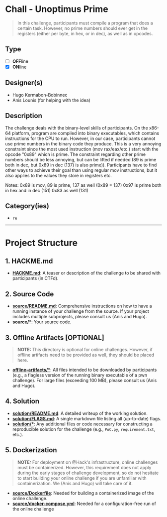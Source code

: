 # Chall - Unoptimus Prime
> In this challenge, participants must compile a program that does a certain task. However, no prime numbers should ever get in the registers (either per byte, in hex, or in dec), as well as in opcodes.

## Type

- [ ] **OFF**line
- [X] **ON**line

## Designer(s)

- Hugo Kermabon-Bobinnec
- Anis Lounis (for helping with the idea)

## Description

The challenge deals with the binary-level skills of participants. On the x86-64 platform, program are compiled into binary executables, which contains instructions for the CPU to run.
However, in our case, participants cannot use prime numbers in the binary code they produce. This is a very annoying constraint since the most used instruction (mov rax/eax/etc.) start with the opcode "0x89" which is prime.
The constraint regarding other prime numbers should be less annoying, but can be lifted if needed (89 is prime both in dec, but 0x89 in dec (137) is also prime)).
Participants have to find other ways to achieve their goal than using regular mov instructions, but it also applies to the values they store in registers etc.

Notes:
0x89 is mov, 89 is prime, 137 as well (0x89 = 137)
0x97 is prime both in hex and in dec (151)
0x83 as well (131)



## Category(ies)

- `re`

---

# Project Structure

## 1. HACKME.md

- **[HACKME.md](HACKME.md)**: A teaser or description of the challenge to be shared with participants (in CTFd).

## 2. Source Code

- **[source/README.md](source/README.md)**: Comprehensive instructions on how to have a running instance of your
  challenge from the source.
  If your project includes multiple subprojects, please consult us (Anis and Hugo).
- **[source/*](source/)**: Your source code.

## 3. Offline Artifacts [OPTIONAL]

> **NOTE:** This directory is optional for online challenges. However, if offline artifacts need to be provided as well, 
> they should be placed here.

- **[offline-artifacts/*](offline-artifacts/)**: All files intended to be downloaded by participants
  (e.g., a flagless version of the running binary executable of a pwn challenge).
  For large files (exceeding 100 MB), please consult us (Anis and Hugo).

## 4. Solution

- **[solution/README.md](solution/README.md)**: A detailed writeup of the working solution.
- **[solution/FLAGS.md](solution/FLAGS.md)**: A single markdown file listing all (up-to-date) flags.
- **[solution/*](solution/)**: Any additional files or code necessary for constructing a reproducible solution for the
  challenge (e.g., `PoC.py`, `requirement.txt`, etc.).

## 5. Dockerization

> **NOTE:** For deployment on @Hack's infrastructure, online challenges must be containerized.
> However, this requirement does not apply during the early stages of challenge development, so do not hesitate to start
> building your online challenge if you are unfamiliar with containerization.
> We (Anis and Hugo) will take care of it.

- **[source/Dockerfile](source/Dockerfile)**: Needed for building a containerized image of the online challenge.
- **[source/docker-compose.yml](source/docker-compose.yml)**: Needed for a configuration-free run of the online
  challenge
